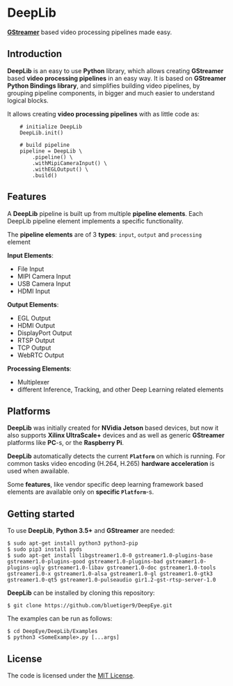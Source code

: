 # DeepLib

**[GStreamer](https://gstreamer.freedesktop.org/)** based video processing pipelines made easy.

## Introduction
**DeepLib** is an easy to use **Python** library, which allows creating **GStreamer** based **video processing pipelines** in an easy way. It is based on **GStreamer Python Bindings library**, and simplifies building video pipelines, by grouping pipeline components, in bigger and much easier to understand logical blocks.

It allows creating **video processing pipelines** with as little code as:
```
    # initialize DeepLib
    DeepLib.init()

    # build pipeline
    pipeline = DeepLib \
        .pipeline() \
        .withMipiCameraInput() \
        .withEGLOutput() \
        .build()
```

## Features

A **DeepLib** pipeline is built up from multiple **pipeline elements**. Each DeepLib pipeline element implements a specific functionality.

The **pipeline elements** are of 3 **types**: `input`, `output` and `processing` element

**Input Elements**:
- File Input
- MIPI Camera Input
- USB Camera Input
- HDMI Input

**Output Elements**:
- EGL Output
- HDMI Output
- DisplayPort Output
- RTSP Output
- TCP Output
- WebRTC Output

**Processing Elements**:
- Multiplexer
- different Inference, Tracking, and other Deep Learning related elements 

## Platforms

**DeepLib** was initially created for **NVidia Jetson** based devices, but now it also supports **Xilinx UltraScale+** devices and as well as generic **GStreamer** platforms like **PC**-s, or the **Raspberry Pi**.

**DeepLib** automatically detects the current **`Platform`** on which is running. For common tasks video encoding (H.264, H.265) **hardware acceleration** is used when awailable.

Some **features**, like vendor specific deep learning framework based elements are available only on **specific `Platform`**-s.

## Getting started

To use **DeepLib**, **Python 3.5+** and **GStreamer** are needed:
```
$ sudo apt-get install python3 python3-pip
$ sudo pip3 install pyds
$ sudo apt-get install libgstreamer1.0-0 gstreamer1.0-plugins-base gstreamer1.0-plugins-good gstreamer1.0-plugins-bad gstreamer1.0-plugins-ugly gstreamer1.0-libav gstreamer1.0-doc gstreamer1.0-tools gstreamer1.0-x gstreamer1.0-alsa gstreamer1.0-gl gstreamer1.0-gtk3 gstreamer1.0-qt5 gstreamer1.0-pulseaudio gir1.2-gst-rtsp-server-1.0

```

**DeepLib** can be installed by cloning this repository:
```
$ git clone https://github.com/bluetiger9/DeepEye.git
```

The examples can be run as follows:
```
$ cd DeepEye/DeepLib/Examples
$ python3 <SomeExample>.py [...args]
```

## License
The code is licensed under the [MIT License](https://opensource.org/licenses/MIT).
